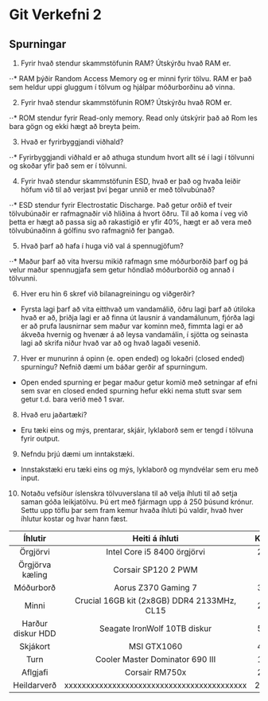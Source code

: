 # Git Verkefni 2

## Spurningar

1. Fyrir hvað stendur skammstöfunin RAM? Útskýrðu hvað RAM er.

⋅⋅* RAM þýðir Random Access Memory og er minni fyrir tölvu. RAM er það sem heldur uppi gluggum í tölvum og hjálpar móðurborðinu að vinna.

2. Fyrir hvað stendur skammstöfunin ROM? Útskýrðu hvað ROM er.

⋅⋅* ROM stendur fyrir Read-only memory. Read only útskýrir það að Rom les bara gögn og ekki hægt að breyta þeim.

3. Hvað er fyrirbyggjandi viðhald?

⋅⋅* Fyrirbyggjandi viðhald er að athuga stundum hvort allt sé í lagi í tölvunni og skoðar yfir það sem er í tölvunni.

4. Fyrir hvað stendur skammstöfunin ESD, hvað er það og hvaða leiðir höfum við til að
verjast því þegar unnið er með tölvubúnað?

⋅⋅* ESD stendur fyrir Electrostatic Discharge. Það getur orðið ef tveir tölvubúnaðir er rafmagnaðir við hliðina á hvort öðru. Til að koma í veg við þetta er hægt að passa sig að rakastigið er yfir 40%, hægt er að vera með tölvubúnaðinn á gólfinu svo rafmagnið fer þangað.

5. Hvað þarf að hafa í huga við val á spennugjöfum?

⋅⋅* Maður þarf að vita hversu mikið rafmagn sme móðurborðið þarf og þá velur maður spennugjafa sem getur höndlað móðurborðið og annað í tölvunni.

6. Hver eru hin 6 skref við bilanagreiningu og viðgerðir?

* Fyrsta lagi þarf að vita eitthvað um vandamálið, öðru lagi þarf að útiloka hvað er að, þriðja lagi er að finna út lausnir á vandamálunum, fjórða lagi er að prufa lausnirnar sem maður var kominn með, fimmta lagi er að ákveða hvernig og hvenær á að leysa vandamálin, í sjötta og seinasta lagi að skrifa niður hvað var að og hvað lagaði vesenið.

7. Hver er munurinn á opinn (e. open ended) og lokaðri (closed ended) spurningu?
Nefnið dæmi um báðar gerðir af spurningum.

* Open ended spurning er þegar maður getur komið með setningar af efni sem svar en closed ended spurning hefur ekki nema stutt svar sem getur t.d. bara verið með 1 svar. 

8. Hvað eru jaðartæki?

* Eru tæki eins og mýs, prentarar, skjáir, lyklaborð sem er tengd í tölvuna fyrir output.

9. Nefndu þrjú dæmi um inntakstæki.

* Innstakstæki eru tæki eins og mýs, lyklaborð og myndvélar sem eru með input. 

10. Notaðu vefsíður íslenskra tölvuverslana til að velja íhluti til að setja saman góða
leikjatölvu. Þú ert með fjármagn upp á 250 þúsund krónur. Settu upp töflu þar sem
fram kemur hvaða íhluti þú valdir, hvað hver íhlutur kostar og hvar hann fæst.


| Íhlutir          | Heiti á íhluti                             | Kostnaður  | Verslun       |
|:----------------:|:------------------------------------------:|:----------:|:-------------:|
| Örgjörvi         | Intel Core i5 8400 örgjörvi                | 26.950kr 	 | Att		     | 
| Örgjörva kæling  | Corsair SP120 2 PWM                        | 7.196kr 	 | Tölvulistinn  |
| Móðurborð        | Aorus Z370 Gaming 7                        | 39.900kr   | Ódýrið        |
| Minni            | Crucial 16GB kit (2x8GB) DDR4 2133MHz, CL15| 22.900kr   | Tölvutækni    |
| Harður diskur HDD| Seagate IronWolf 10TB diskur               | 51.950kr   | Att           |
| Skjákort         | MSI GTX1060                                | 44.450kr   | Att           |
| Turn             | Cooler Master Dominator 690 III            | 17.497kr   | Tölvulistinn  |
| Aflgjafi         | Corsair RM750x                             | 20.950kr   | Att           |
| Heildarverð      | xxxxxxxxxxxxxxxxxxxxxxxxxxxxxxxxxxxxxxxxxx | 231.793kr  | xxxxxxxxxxxxx |